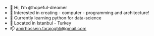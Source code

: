 - 👋 Hi, I’m @hopeful-dreamer
- 👀 Interested in creating - computer - programming and architecture!
- 📒 Currently learning python for data-science
- 📍 Located in Istanbul - Turkey
- 📫 amirhossein.farajoghli@gmail.com

<!---
hopeful-dreamer/hopeful-dreamer is a ✨ special ✨ repository because its `README.md` (this file) appears on your GitHub profile.
You can click the Preview link to take a look at your changes.
--->

